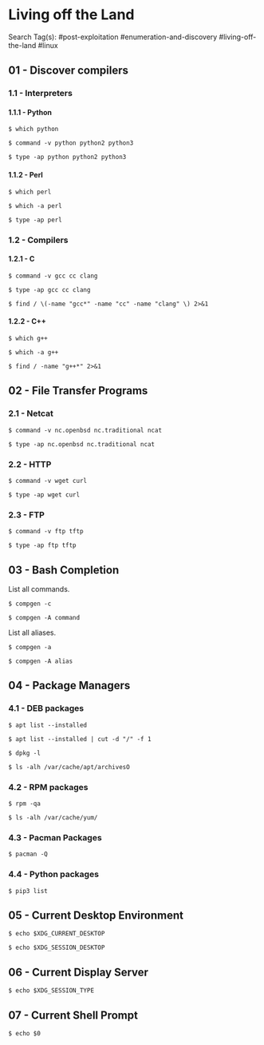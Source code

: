 # Living off the Land

Search Tag(s): #post-exploitation #enumeration-and-discovery #living-off-the-land #linux

## 01 - Discover compilers

### 1.1 - Interpreters

#### 1.1.1 - Python

```
$ which python

$ command -v python python2 python3

$ type -ap python python2 python3
```

#### 1.1.2 - Perl

```
$ which perl

$ which -a perl

$ type -ap perl
```

### 1.2 - Compilers

#### 1.2.1 - C

```
$ command -v gcc cc clang

$ type -ap gcc cc clang

$ find / \(-name "gcc*" -name "cc" -name "clang" \) 2>&1
```

#### 1.2.2 - C++

```
$ which g++

$ which -a g++

$ find / -name "g++*" 2>&1
```

## 02 - File Transfer Programs

### 2.1 - Netcat

```
$ command -v nc.openbsd nc.traditional ncat

$ type -ap nc.openbsd nc.traditional ncat
```

### 2.2 - HTTP

```
$ command -v wget curl

$ type -ap wget curl
```

### 2.3 - FTP

```
$ command -v ftp tftp

$ type -ap ftp tftp
```

## 03 - Bash Completion

List all commands.

```
$ compgen -c

$ compgen -A command
```

List all aliases.

```
$ compgen -a

$ compgen -A alias
```

## 04 - Package Managers

### 4.1 - DEB packages

```
$ apt list --installed

$ apt list --installed | cut -d "/" -f 1

$ dpkg -l

$ ls -alh /var/cache/apt/archivesO
```

### 4.2 - RPM packages

```
$ rpm -qa

$ ls -alh /var/cache/yum/
```

### 4.3 - Pacman Packages

```
$ pacman -Q
```

### 4.4 - Python packages

```
$ pip3 list
```

## 05 - Current Desktop Environment

```
$ echo $XDG_CURRENT_DESKTOP

$ echo $XDG_SESSION_DESKTOP
```

## 06 - Current Display Server

```
$ echo $XDG_SESSION_TYPE
```

## 07 - Current Shell Prompt

```
$ echo $0
```